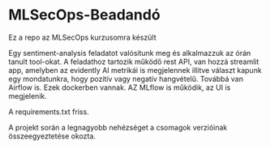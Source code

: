 # MLSecOps-Beadandó
Ez a repo az MLSecOps kurzusomra készült

Egy sentiment-analysis feladatot valósítunk meg és alkalmazzuk az órán tanult tool-okat. 
A feladathoz tartozik működő rest API, van hozzá streamlit app, amelyben az evidently AI metrikái is megjelennek illitve választ kapunk egy mondatunkra, hogy pozitív vagy negatív hangvételű. Továbbá van Airflow is. Ezek dockerben vannak. 
AZ MLflow is működik, az UI is megjelenik. 

A requirements.txt friss. 

A projekt során a legnagyobb nehézséget a csomagok verzióinak összeegyeztetése okozta. 
